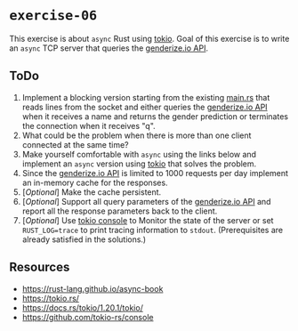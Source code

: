 # `exercise-06`
This exercise is about `async` Rust using [tokio](https://docs.rs/tokio/latest/tokio/index.html).
Goal of this exercise is to write an `async` TCP server that queries the [genderize.io API](https://genderize.io/).

## ToDo
1. Implement a blocking version starting from the existing [main.rs](src/main.rs) that reads lines from the socket and either queries the [genderize.io API](https://genderize.io/) when it receives a name and returns the gender prediction or terminates the connection when it receives "q".
2. What could be the problem when there is more than one client connected at the same time?
3. Make yourself comfortable with `async` using the links below and implement an `async` version using [tokio](https://docs.rs/tokio/latest/tokio/index.html) that solves the problem.
4. Since the [genderize.io API](https://genderize.io/) is limited to 1000 requests per day implement an in-memory cache for the responses.
5. [*Optional*] Make the cache persistent.
6. [*Optional*] Support all query parameters of the [genderize.io API](https://genderize.io/) and report all the response parameters back to the client.
7. [*Optional*] Use [tokio console](https://github.com/tokio-rs/console#running-the-console) to Monitor the state of the server or set `RUST_LOG=trace` to print tracing information to `stdout`. (Prerequisites are already satisfied in the solutions.)

## Resources
- https://rust-lang.github.io/async-book
- https://tokio.rs/
- https://docs.rs/tokio/1.20.1/tokio/
- https://github.com/tokio-rs/console
